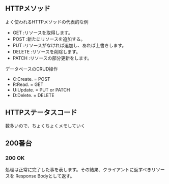 ## HTTPメソッド
よく使われるHTTPメソッドの代表的な例
- GET    :リソースを取得します。
- POST   :新たにリソースを追加する。
- PUT    :リソースがなければ追加し、あれば上書きします。
- DELETE :リソースを削除します。
- PATCH  :リソースの部分更新をします。

データベースのCRUD操作
- C:Create. = POST
- R:Read.   = GET
- U:Update. = PUT or PATCH
- D:Delete. = DELETE

## HTTPステータスコード
数多いので、ちょくちょくメモしていく
## 200番台
### 200 OK
処理は正常に完了した事を表します。その結果、クライアントに返すべきリソースを
Response Bodyとして返す。
<!--
### 201 Created
処理は正常に完了し、新たなリソースが作られた事を示す。
その結果、新たに作られたリソースをRespone Bodyとして返す。 -->
